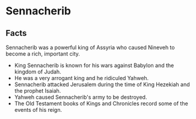 # Sennacherib

## Facts

Sennacherib was a powerful king of Assyria who caused Nineveh to become a rich, important city.

* King Sennacherib is known for his wars against Babylon and the kingdom of Judah.
* He was a very arrogant king and he ridiculed Yahweh.
* Sennacherib attacked Jerusalem during the time of King Hezekiah and the prophet Isaiah.
* Yahweh caused Sennacherib's army to be destroyed.
* The Old Testament books of Kings and Chronicles record some of the events of his reign.